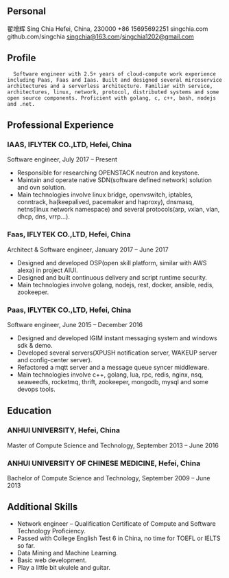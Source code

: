 ## Personal
翟增辉
Sing Chia
Hefei, China, 230000
+86 15695692251
singchia.com
github.com/singchia
singchia@163.com/singchia1202@gmail.com

## Profile
      Software engineer with 2.5+ years of cloud-compute work experience including Paas, Faas and Iaas. Built and designed several mircoservice architectures and a serverless architecture. Familiar with service, architectures, linux, network, protocol, distributed systems and some open source components. Proficient with golang, c, c++, bash, nodejs and .net.


## Professional Experience
### IAAS, IFLYTEK CO.,LTD, Hefei, China 
Software engineer, July 2017 – Present

* Responsible for researching OPENSTACK neutron and keystone.
* Maintain and operate native SDN(software defined network) solution and ovn solution.
* Main technologies involve linux bridge, openvswitch, iptables, conntrack,  ha(keepalived, pacemaker and haproxy), dnsmasq, netns(linux network namespace) and several protocols(arp, vxlan, vlan, dhcp, dns, vrrp…).

### Faas, IFLYTEK CO.,LTD, Hefei, China
Architect & Software engineer, January 2017 – June 2017

* Designed and developed OSP(open skill platform, similar with AWS alexa) in project AIUI. 
* Designed and built continuous delivery and script runtime security.
* Main technologies involve golang, nodejs, rest, docker, ansible, redis, zookeeper.

### Paas, IFLYTEK CO.,LTD, Hefei, China
Software engineer, June 2015 – December 2016

* Designed and developed IGIM instant messaging system and windows sdk & demo. 
* Developed several servers(XPUSH notification server, WAKEUP server and config-center server).
* Refactored a mqtt server and a message queue syncer middleware.
* Main technologies involve c++, golang, lua, rpc, redis, nginx, nsq, seaweedfs, rocketmq, thrift, zookeeper, mongodb, mysql and some devops tools.

## Education
### ANHUI UNIVERSITY, Hefei, China
Master of Compute Science and Technology, September 2013 – June 2016

### ANHUI UNIVERSITY OF CHINESE MEDICINE, Hefei, China
Bachelor of Compute Science and Technology, September 2009 – June 2013


## Additional Skills
* Network engineer – Qualification Certificate of Compute and Software Technology Proficiency.
* Passed with College English Test 6 in China, no time for TOEFL or IELTS so far. 
* Data Mining and Machine Learning.
* Basic web development.
* Play a little bit ukulele and guitar.

